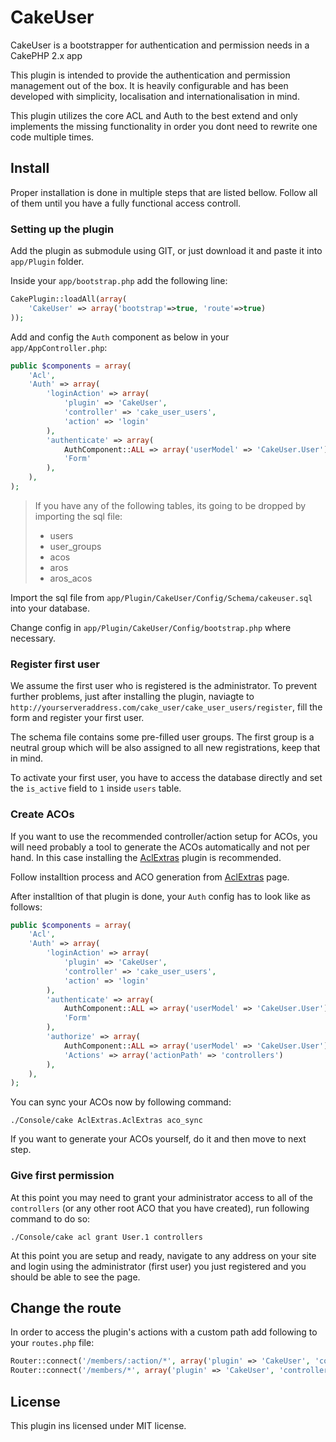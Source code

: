 CakeUser
========
CakeUser is a bootstrapper for authentication and permission needs in a CakePHP 2.x app

This plugin is intended to provide the authentication and permission management out of the box. It is heavily configurable and has been developed with simplicity, localisation and internationalisation in mind.

This plugin utilizes the core ACL and Auth to the best extend and only implements the missing functionality in order you dont need to rewrite one code multiple times.

## Install
Proper installation is done in multiple steps that are listed bellow. Follow all of them until you have a fully functional access controll.

### Setting up the plugin
Add the plugin as submodule using GIT, or just download it and paste it into ```app/Plugin``` folder.

Inside your ```app/bootstrap.php``` add the following line:

```php
CakePlugin::loadAll(array(
    'CakeUser' => array('bootstrap'=>true, 'route'=>true)
));
```

Add and config the ```Auth``` component as below in your ```app/AppController.php```:
```php
public $components = array(
	'Acl',
    'Auth' => array(
        'loginAction' => array(
            'plugin' => 'CakeUser',
            'controller' => 'cake_user_users',
            'action' => 'login'
        ),
        'authenticate' => array(
            AuthComponent::ALL => array('userModel' => 'CakeUser.User'),
            'Form'
        ),
    ),
);
```

> If you have any of the following tables, its going to be dropped by importing the sql file:
> - users
> - user_groups
> - acos
> - aros
> - aros_acos

Import the sql file from ```app/Plugin/CakeUser/Config/Schema/cakeuser.sql``` into your database.

Change config in ```app/Plugin/CakeUser/Config/bootstrap.php``` where necessary.

### Register first user
We assume the first user who is registered is the administrator. To prevent further problems, just after installing the plugin, naviagte to ```http://yourserveraddress.com/cake_user/cake_user_users/register```, fill the form and register your first user.

The schema file contains some pre-filled user groups. The first group is a neutral group which will be also assigned to all new registrations, keep that in mind.

To activate your first user, you have to access the database directly and set the ```is_active``` field to ```1``` inside ```users``` table.

### Create ACOs
If you want to use the recommended controller/action setup for ACOs, you will need probably a tool to generate the ACOs automatically and not per hand. In this case installing the [AclExtras](https://github.com/markstory/acl_extras/) plugin is recommended.

Follow installtion process and ACO generation from [AclExtras](https://github.com/markstory/acl_extras/) page.

After installtion of that plugin is done, your ```Auth``` config has to look like as follows:
```php
public $components = array(
	'Acl',
    'Auth' => array(
        'loginAction' => array(
            'plugin' => 'CakeUser',
            'controller' => 'cake_user_users',
            'action' => 'login'
        ),
        'authenticate' => array(
            AuthComponent::ALL => array('userModel' => 'CakeUser.User'),
            'Form'
        ),
        'authorize' => array(
            AuthComponent::ALL => array('userModel' => 'CakeUser.User'),
            'Actions' => array('actionPath' => 'controllers')
        ),
    ),
);
```
You can sync your ACOs now by following command:
```
./Console/cake AclExtras.AclExtras aco_sync
```

If you want to generate your ACOs yourself, do it and then move to next step.

### Give first permission
At this point you may need to grant your administrator access to all of the ```controllers``` (or any other root ACO that you have created), run following command to do so:
```
./Console/cake acl grant User.1 controllers
```

At this point you are setup and ready, navigate to any address on your site and login using the administrator (first user) you just registered and you should be able to see the page.

## Change the route
In order to access the plugin's actions with a custom path add following to your ```routes.php``` file:
```php
Router::connect('/members/:action/*', array('plugin' => 'CakeUser', 'controller' => 'cake_user_users'));
Router::connect('/members/*', array('plugin' => 'CakeUser', 'controller' => 'cake_user_users'));
```

## License
This plugin ins licensed under MIT license.
